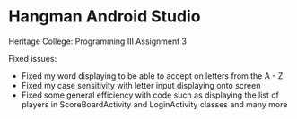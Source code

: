 # Hangman Android Studio
Heritage College: Programming III Assignment 3

Fixed issues:
* Fixed my word displaying to be able to accept on letters from the A - Z
* Fixed my case sensitivity with letter input displaying onto screen
* Fixed some general efficiency with code such as displaying the list of players in ScoreBoardActivity and LoginActivity classes and many more
